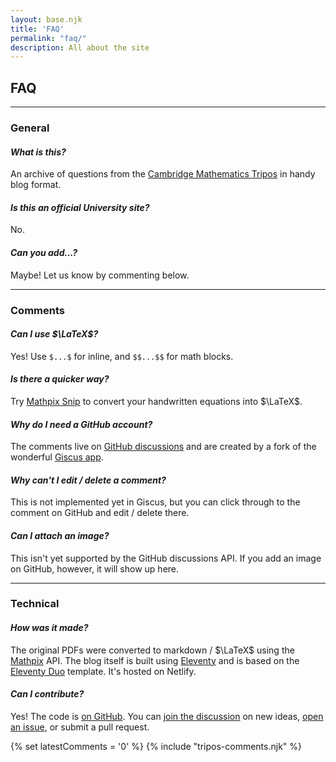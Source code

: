 ```yaml
--- 
layout: base.njk 
title: 'FAQ'
permalink: "faq/"
description: All about the site
---
```


## FAQ

---

### General

#### *What is this?*

An archive of questions from the [Cambridge Mathematics Tripos](https://www.maths.cam.ac.uk/undergrad/pastpapers/past-ia-ib-and-ii-examination-papers) in handy blog format.

#### *Is this an official University site?*

No.

#### *Can you add...?*

Maybe! Let us know by commenting below.

---

### Comments

#### *Can I use $\LaTeX$?*

Yes! Use `$...$` for inline, and `$$...$$` for math blocks.

#### *Is there a quicker way?*

Try [Mathpix Snip](https://mathpix.com/) to convert your handwritten equations into $\LaTeX$.

#### *Why do I need a GitHub account?*

The comments live on [GitHub discussions](https://github.com/tripos-education/maths-tripos-questions/discussions) and are created by a fork of the wonderful [Giscus app](https://giscus.app/).

#### *Why can't I edit / delete a comment?*

This is not implemented yet in Giscus, but you can click through to the comment on GitHub and edit / delete there.

#### *Can I attach an image?*

This isn't yet supported by the GitHub discussions API. If you add an image on GitHub, however, it will show up here.

---

### Technical

#### *How was it made?*

The original PDFs were converted to markdown / $\LaTeX$ using the [Mathpix](https://mathpix.com/) API. The blog itself is built using [Eleventy](https://www.11ty.dev/) and is based on the [Eleventy Duo](https://eleventyduo.netlify.app/) template. It's hosted on Netlify.

#### *Can I contribute?*

Yes! The code is [on GitHub](https://github.com/tripos-education/maths-tripos-questions). You can [join the discussion](https://github.com/tripos-education/maths-tripos-questions/discussions) on new ideas, [open an issue](https://github.com/tripos-education/maths-tripos-questions/issues), or submit a pull request.


{% set latestComments = '0' %}
{% include "tripos-comments.njk" %}
